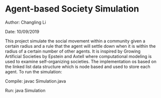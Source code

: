 # Agent-based Society Simulation

Author: Changling Li

Date: 10/09/2019

This project simulate the social movement within a community given a certain radius and a rule that the agent will settle down when it is within the radius of a certain number of other agents. It is inspired by Growing Artificial Societies by Epstein and Axtell where computational modeling is used to examine self-organizing societies.
The implementation os based on the linked list data structure which is node based and used to store each agent.
To run the simulation:

Compile: javac Simulation.java

Run: java Simulation 
